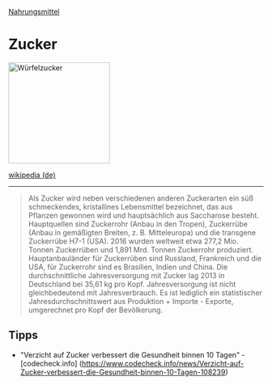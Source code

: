 [Nahrungsmittel](../nahrungsmittel.html)   

# Zucker 

<img src="https://upload.wikimedia.org/wikipedia/commons/d/da/Sugar_cubes_V1.jpg" height="200" alt="Würfelzucker">

[wikipedia (de)](https://de.wikipedia.org/wiki/Zucker)

---

> Als Zucker wird neben verschiedenen anderen Zuckerarten ein süß schmeckendes, kristallines Lebensmittel bezeichnet, das aus Pflanzen gewonnen wird und hauptsächlich aus Saccharose besteht.
Hauptquellen sind Zuckerrohr (Anbau in den Tropen), Zuckerrübe (Anbau in gemäßigten Breiten, z. B. Mitteleuropa) und die transgene Zuckerrübe H7-1 (USA). 2016 wurden weltweit etwa 277,2 Mio. Tonnen Zuckerrüben und 1,891 Mrd. Tonnen Zuckerrohr produziert. Hauptanbauländer für Zuckerrüben sind Russland, Frankreich und die USA, für Zuckerrohr sind es Brasilien, Indien und China. Die durchschnittliche Jahresversorgung mit Zucker lag 2013 in Deutschland bei 35,61 kg pro Kopf. Jahresversorgung ist nicht gleichbedeutend mit Jahresverbrauch. Es ist lediglich ein statistischer Jahresdurchschnittswert aus Produktion + Importe - Exporte, umgerechnet pro Kopf der Bevölkerung.

## Tipps

* "Verzicht auf Zucker verbessert die Gesundheit binnen 10 Tagen" - [codecheck.info] (https://www.codecheck.info/news/Verzicht-auf-Zucker-verbessert-die-Gesundheit-binnen-10-Tagen-108239)
